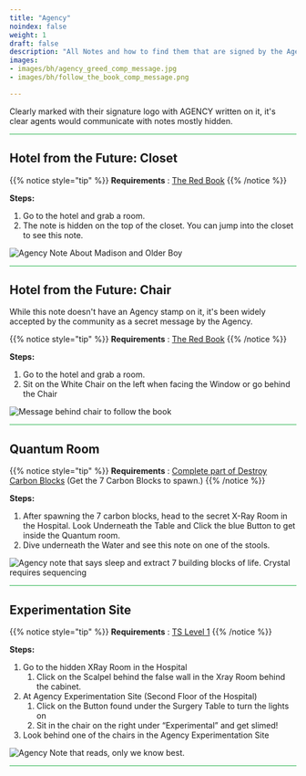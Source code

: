 ```yaml
---
title: "Agency"
noindex: false
weight: 1
draft: false
description: "All Notes and how to find them that are signed by the Agency."
images: 
- images/bh/agency_greed_comp_message.jpg
- images/bh/follow_the_book_comp_message.png

---
```


Clearly marked with their signature logo with AGENCY written on it, it's clear agents would communicate with notes mostly hidden.

<hr style="background-color: #28b44c" size=8>

## Hotel from the Future: Closet

{{% notice style="tip" %}}
**Requirements** : [The Red Book](/lore/special_tools/the_red_book)
{{% /notice %}}

**Steps:**

1. Go to the hotel and grab a room.
2. The note is hidden on the top of the closet. You can jump into the closet to see this note.

![Agency Note About Madison and Older Boy](/images/bh/future-hotel-note.jpg) 


<hr style="background-color: #28b44c" size=8>

## Hotel from the Future: Chair

While this note doesn't have an Agency stamp on it, it's been widely accepted by the community as a secret message by the Agency.

{{% notice style="tip" %}}
**Requirements** : [The Red Book](/lore/special_tools/the_red_book)
{{% /notice %}}

**Steps:**

1. Go to the hotel and grab a room.
2. Sit on the White Chair on the left when facing the Window or go behind the Chair

![Message behind chair to follow the book](/images/bh/future-hotel-chair-note.jpg) 


<hr style="background-color: #28b44c" size=8>

## Quantum Room

{{% notice style="tip" %}}
**Requirements** : [Complete part of Destroy Carbon Blocks](/lore/quests/destroy_carbon_blocks) (Get the 7 Carbon Blocks to spawn.)
{{% /notice %}}

**Steps:**

1. After spawning the 7 carbon blocks, head to the secret X-Ray Room in the Hospital. Look Underneath the Table and Click the blue Button to get inside the Quantum room. 
2. Dive underneath the Water and see this note on one of the stools.

![Agency note that says sleep and extract 7 building blocks of life. Crystal requires sequencing](/images/bh/carbon-block-note.jpg) 

<hr style="background-color: #28b44c" size=8>

## Experimentation Site

{{% notice style="tip" %}}
**Requirements** : [TS Level 1](/lore/special_tools/ts_lvl1)
{{% /notice %}}

**Steps:**

1. Go to the hidden XRay Room in the Hospital
	1. Click on the Scalpel behind the false wall in the Xray Room behind the cabinet. 
1. At Agency Experimentation Site (Second Floor of the Hospital)
	1. Click on the Button found under the Surgery Table to turn the lights on
	2. Sit in the chair on the right under “Experimental” and get slimed!
1. Look behind one of the chairs in the Agency Experimentation Site

![Agency Note that reads, only we know best.](/images/bh/get-slimed-note.jpg) 

<hr style="background-color: #28b44c" size=8>
